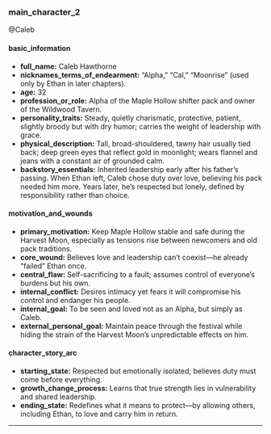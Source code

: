 ### main_character_2
@Caleb
#### basic_information
* **full_name:** Caleb Hawthorne  
* **nicknames_terms_of_endearment:** “Alpha,” “Cal,” “Moonrise” (used only by Ethan in later chapters).  
* **age:** 32  
* **profession_or_role:** Alpha of the Maple Hollow shifter pack and owner of the Wildwood Tavern.  
* **personality_traits:** Steady, quietly charismatic, protective, patient, slightly broody but with dry humor; carries the weight of leadership with grace.  
* **physical_description:** Tall, broad-shouldered, tawny hair usually tied back; deep green eyes that reflect gold in moonlight; wears flannel and jeans with a constant air of grounded calm.  
* **backstory_essentials:** Inherited leadership early after his father’s passing. When Ethan left, Caleb chose duty over love, believing his pack needed him more. Years later, he’s respected but lonely, defined by responsibility rather than choice.

#### motivation_and_wounds
* **primary_motivation:** Keep Maple Hollow stable and safe during the Harvest Moon, especially as tensions rise between newcomers and old pack traditions.  
* **core_wound:** Believes love and leadership can’t coexist—he already “failed” Ethan once.  
* **central_flaw:** Self-sacrificing to a fault; assumes control of everyone’s burdens but his own.  
* **internal_conflict:** Desires intimacy yet fears it will compromise his control and endanger his people.  
* **internal_goal:** To be seen and loved not as an Alpha, but simply as Caleb.  
* **external_personal_goal:** Maintain peace through the festival while hiding the strain of the Harvest Moon’s unpredictable effects on him.

#### character_story_arc
* **starting_state:** Respected but emotionally isolated; believes duty must come before everything.  
* **growth_change_process:** Learns that true strength lies in vulnerability and shared leadership.  
* **ending_state:** Redefines what it means to protect—by allowing others, including Ethan, to love and carry him in return.

---

